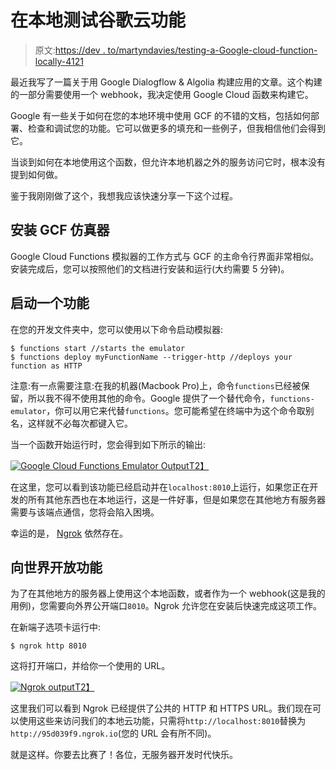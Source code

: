 # 在本地测试谷歌云功能

> 原文:[https://dev . to/martyndavies/testing-a-Google-cloud-function-locally-4121](https://dev.to/martyndavies/testing-a-google-cloud-function-locally-4121)

最近我写了一篇关于用 Google Dialogflow & Algolia 构建应用的文章。这个构建的一部分需要使用一个 webhook，我决定使用 Google Cloud 函数来构建它。

Google 有一些关于如何在您的本地环境中使用 GCF 的不错的文档，包括如何部署、检查和调试您的功能。它可以做更多的填充和一些例子，但我相信他们会得到它。

当谈到如何在本地使用这个函数，但允许本地机器之外的服务访问它时，根本没有提到如何做。

鉴于我刚刚做了这个，我想我应该快速分享一下这个过程。

## [](#install-the-gcf-emulator)安装 GCF 仿真器

Google Cloud Functions 模拟器的工作方式与 GCF 的主命令行界面非常相似。安装完成后，您可以按照他们的文档进行安装和运行(大约需要 5 分钟)。

## [](#fire-up-a-function)启动一个功能

在您的开发文件夹中，您可以使用以下命令启动模拟器:

```
$ functions start //starts the emulator
$ functions deploy myFunctionName --trigger-http //deploys your function as HTTP 
```

注意:有一点需要注意:在我的机器(Macbook Pro)上，命令`functions`已经被保留，所以我不得不使用其他的命令。Google 提供了一个替代命令，`functions-emulator`，你可以用它来代替`functions`。您可能希望在终端中为这个命令取别名，这样就不必每次都键入它。

当一个函数开始运行时，您会得到如下所示的输出:

[![Google Cloud Functions Emulator Output](../Images/648043f6d39a93d7eb0f4056261cd6c5.png)T2】](https://res.cloudinary.com/practicaldev/image/fetch/s--jN3ihNFw--/c_limit%2Cf_auto%2Cfl_progressive%2Cq_auto%2Cw_880/https://cl.ly/2y1x121b441B/Image%25202018-06-20%2520at%25205.01.44%2520pm.png)

在这里，您可以看到该功能已经启动并在`localhost:8010`上运行，如果您正在开发的所有其他东西也在本地运行，这是一件好事，但是如果您在其他地方有服务器需要与该端点通信，您将会陷入困境。

幸运的是， [Ngrok](https://ngrok.com/) 依然存在。

## [](#open-the-function-to-the-world)向世界开放功能

为了在其他地方的服务器上使用这个本地函数，或者作为一个 webhook(这是我的用例)，您需要向外界公开端口`8010`。Ngrok 允许您在安装后快速完成这项工作。

在新端子选项卡运行中:

```
$ ngrok http 8010 
```

这将打开端口，并给你一个使用的 URL。

[![Ngrok output](../Images/a2822589e6e983c6d17fc8528758ef37.png)T2】](https://res.cloudinary.com/practicaldev/image/fetch/s--w5W6eTP_--/c_limit%2Cf_auto%2Cfl_progressive%2Cq_auto%2Cw_880/https://cl.ly/1d2T2m2S2n3z/Image%25202018-06-20%2520at%25205.06.07%2520pm.png)

这里我们可以看到 Ngrok 已经提供了公共的 HTTP 和 HTTPS URL。我们现在可以使用这些来访问我们的本地云功能，只需将`http://localhost:8010`替换为`http://95d039f9.ngrok.io`(您的 URL 会有所不同)。

就是这样。你要去比赛了！各位，无服务器开发时代快乐。